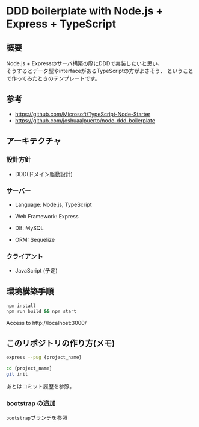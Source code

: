 # DDD boilerplate with Node.js + Express + TypeScript

## 概要

Node.js + Expressのサーバ構築の際にDDDで実装したいと思い、  
そうするとデータ型やinterfaceがあるTypeScriptの方がよさそう、
ということで作ってみたときのテンプレートです。

## 参考

* https://github.com/Microsoft/TypeScript-Node-Starter
* https://github.com/joshuaalpuerto/node-ddd-boilerplate

## アーキテクチャ

### 設計方針

* DDD(ドメイン駆動設計)

### サーバー

* Language: Node.js, TypeScript
* Web Framework: Express

* DB: MySQL
* ORM: Sequelize

### クライアント

* JavaScript (予定)

## 環境構築手順

```sh
npm install
npm run build && npm start
```

Access to http://localhost:3000/

## このリポジトリの作り方(メモ)

```sh
express --pug {project_name}

cd {project_name}
git init
```

あとはコミット履歴を参照。

### bootstrap の追加

`bootstrap`ブランチを参照
